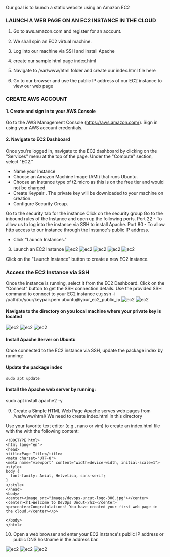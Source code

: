 Our goal is to launch a static website using an Amazon EC2 

### LAUNCH A WEB PAGE ON AN EC2 INSTANCE IN THE CLOUD

1. Go to aws.amazon.com and register for an account.

2. We shall spin an EC2 virtual machine.

3. Log into our machine via SSH and install Apache

4. create our sample html page index.html

5. Navigate to /var/www/html folder and create our index.html file here

6. Go to our browser and use the public IP address of our EC2 instance to view our web page


### CREATE AWS ACCOUNT 

#### 1. Create and sign in to your AWS Console

Go to the AWS Management Console (https://aws.amazon.com/).
Sign in using your AWS account credentials.

#### 2. Navigate to EC2 Dashboard

Once you're logged in, navigate to the EC2 dashboard by clicking on the "Services" menu at the top of the page.
Under the "Compute" section, select "EC2."

- Name your Instance
- Choose an Amazon Machine Image (AMI) that runs Ubuntu. 
- Choose an Instance type of t2.micro as this is on the free tier and would not be charged.
- Create Keypair .  The private key will be downloaded to your machine on creation.
- Configure Security Group.

 Go to the security tab for the instance
 Click on the security group
 Go to the inbound rules of the Instance and open up the following ports.
 Port 22 - To allow us to log into the instance via SSH to install Apache.
 Port 80 - To allow http access to our instance through the Instance's public IP address.

- Click "Launch Instances."

3. Launch an EC2 Instance
![ec2](./images/ec2-1.png)
![ec2](./images/ec2-2.png)
![ec2](./images/ec2-3.png)
![ec2](./images/ec2-4.png)
![ec2](./images/ec2-5.png)


Click on the "Launch Instance" button to create a new EC2 instance.


### Access the EC2 Instance via SSH

Once the instance is running, select it from the EC2 Dashboard.
Click on the "Connect" button to get the SSH connection details.
Use the provided SSH command to connect to your EC2 instance e.g 
ssh -i /path/to/your/keypair.pem ubuntu@your_ec2_public_ip
![ec2](./images/ec2-6.png)
![ec2](./images/ec2-7.png)

####  Navigate to the directory on you local machine where your private key is located
![ec2](./images/ec2-8.png)
![ec2](./images/ec2-9.png)
![ec2](./images/ec2-10.png)

#### Install Apache Server on Ubuntu

Once connected to the EC2 instance via SSH, update the package index by running:

#### Update the package index
```
sudo apt update
```
#### Install the Apache web server by running:

sudo apt install apache2 -y



9.  Create a Simple HTML Web Page
Apache serves web pages from /var/www/html/
We need to create index.html in this directory

Use your favorite text editor (e.g., nano or vim) to create an index.html file with the 
with the following content:

```
<!DOCTYPE html>
<html lang="en">
<head>
<title>Page Title</title>
<meta charset="UTF-8">
<meta name="viewport" content="width=device-width, initial-scale=1">
<style>
body {
  font-family: Arial, Helvetica, sans-serif;
}
</style>
</head>
<body>
<center><image src="images/devops-uncut-logo-300.jpg"></center>
<center><h1>Welcome to DevOps Uncut</h1></center>
<p><center>Congratulations! You have created your first web page in the cloud.</center></p>

</body>
</html>

```

10. Open a web browser and enter your EC2 instance's public IP address or public DNS hostname in the address bar.



![ec2](./images/ec2-11.png)
![ec2](./images/ec2-12.png)
![ec2](./images/ec2-13.png)

















